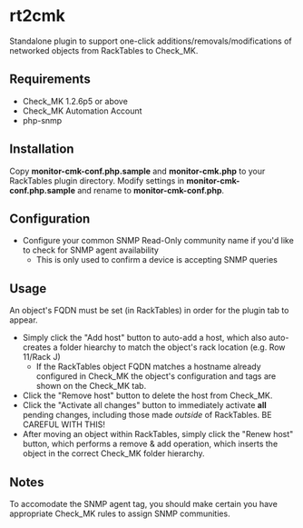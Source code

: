 # rt2cmk
Standalone plugin to support one-click additions/removals/modifications of networked objects from RackTables to Check_MK.

## Requirements

 * Check_MK 1.2.6p5 or above<br>
 * Check_MK Automation Account<br>
 * php-snmp

## Installation

Copy **monitor-cmk-conf.php.sample** and **monitor-cmk.php** to your RackTables plugin directory.
Modify settings in **monitor-cmk-conf.php.sample** and rename to **monitor-cmk-conf.php**.

## Configuration

 * Configure your common SNMP Read-Only community name if you'd like to check for SNMP agent availability
	* This is only used to confirm a device is accepting SNMP queries

## Usage

An object's FQDN must be set (in RackTables) in order for the plugin tab to appear.

 * Simply click the "Add host" button to auto-add a host, which also auto-creates a folder hiearchy to match the object's rack location (e.g. Row 11/Rack J)
	* If the RackTables object FQDN matches a hostname already configured in Check_MK the object's configuration and tags are shown on the Check_MK tab.
 * Click the "Remove host" button to delete the host from Check_MK.
 * Click the "Activate all changes" button to immediately activate **all** pending changes, including those made *outside* of RackTables. BE CAREFUL WITH THIS!
 * After moving an object within RackTables, simply click the "Renew host" button, which performs a remove & add operation,
	which inserts the object in the correct Check_MK folder hierarchy.

## Notes

To accomodate the SNMP agent tag, you should make certain you have appropriate Check_MK rules to assign SNMP communities.
